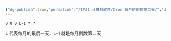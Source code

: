 ```yaml
---
{"dg-publish":true,"permalink":"/TP31 计算机软件/Cron 每月的倒数第二天/","dgPassFrontmatter":true,"created":"2024-04-12T15:13:04.415+08:00","updated":"2024-06-17T15:22:31.029+08:00"}
---
```


```cron
0 0 0 L-1 * ?
```

L 代表每月的最后一天，L-1 就是每月倒数第二天